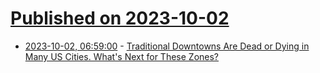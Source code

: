 # [Published on 2023-10-02](index.md)

* [2023-10-02, 06:59:00](https://soylentnews.org/article.pl?sid=23/10/01/1251233&from=rss) - [Traditional Downtowns Are Dead or Dying in Many US Cities. What's Next for These Zones?](https://soylentnews.org/article.pl?sid=23/10/01/1251233&from=rss)
